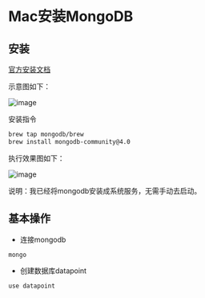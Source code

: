 # Mac安装MongoDB

## 安装

[官方安装文档](https://docs.mongodb.com/manual/tutorial/install-mongodb-on-os-x/)

示意图如下：

![image](https://raw.githubusercontent.com/zhusheng/blog/master/mongodb/01.png)

安装指令

```bash
brew tap mongodb/brew
brew install mongodb-community@4.0
```

执行效果图如下：

![image](https://raw.githubusercontent.com/zhusheng/blog/master/mongodb/02.png)

说明：我已经将mongodb安装成系统服务，无需手动去启动。

## 基本操作

- 连接mongodb 

```bash
mongo
```

- 创建数据库datapoint  

```bash
use datapoint
```